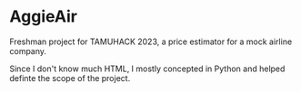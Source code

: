 # AggieAir
Freshman project for TAMUHACK 2023, a price estimator for a mock airline company.

Since I don't know much HTML, I mostly concepted in Python and helped definte the scope of the project.